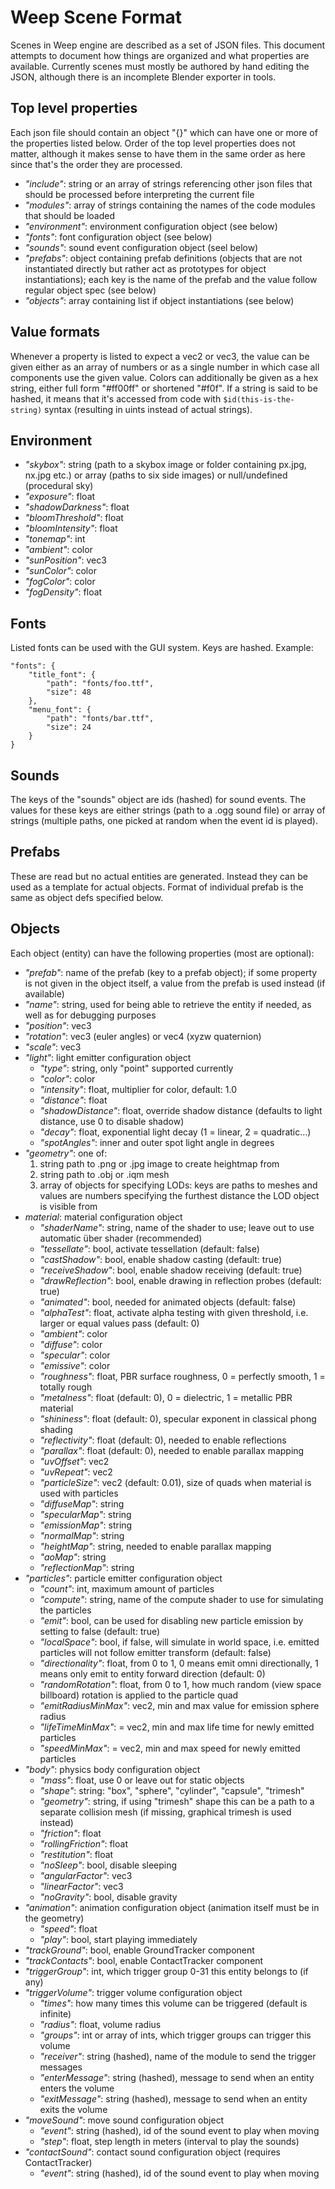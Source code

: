 Weep Scene Format
=================

Scenes in Weep engine are described as a set of JSON files. This document attempts to document how things are organized and what properties are available. Currently scenes must mostly be authored by hand editing the JSON, although there is an incomplete Blender exporter in tools.

## Top level properties

Each json file should contain an object "{}" which can have one or more of the properties listed below. Order of the top level properties does not matter, although it makes sense to have them in the same order as here since that's the order they are processed.

* _"include"_: string or an array of strings referencing other json files that should be processed before interpreting the current file
* _"modules"_: array of strings containing the names of the code modules that should be loaded
* _"environment"_: environment configuration object (see below)
* _"fonts"_: font configuration object (see below)
* _"sounds"_: sound event configuration object (seel below)
* _"prefabs"_: object containing prefab definitions (objects that are not instantiated directly but rather act as prototypes for object instantiations); each key is the name of the prefab and the value follow regular object spec (see below)
* _"objects"_: array containing list if object instantiations (see below)

## Value formats

Whenever a property is listed to expect a vec2 or vec3, the value can be given either as an array of numbers or as a single number in which case all components use the given value. Colors can additionally be given as a hex string, either full form "#ff00ff" or shortened "#f0f". If a string is said to be hashed, it means that it's accessed from code with `$id(this-is-the-string)` syntax (resulting in uints instead of actual strings).

## Environment

* _"skybox"_: string (path to a skybox image or folder containing px.jpg, nx.jpg etc.) or array (paths to six side images) or null/undefined (procedural sky)
* _"exposure"_: float
* _"shadowDarkness"_: float
* _"bloomThreshold"_: float
* _"bloomIntensity"_: float
* _"tonemap"_: int
* _"ambient"_: color
* _"sunPosition"_: vec3
* _"sunColor"_: color
* _"fogColor"_: color
* _"fogDensity"_: float

## Fonts

Listed fonts can be used with the GUI system. Keys are hashed. Example:

	"fonts": {
		"title_font": {
			"path": "fonts/foo.ttf",
			"size": 48
		},
		"menu_font": {
			"path": "fonts/bar.ttf",
			"size": 24
		}
	}

## Sounds

The keys of the "sounds" object are ids (hashed) for sound events. The values for these keys are either strings (path to a .ogg sound file) or array of strings (multiple paths, one picked at random when the event id is played).

## Prefabs

These are read but no actual entities are generated. Instead they can be used as a template for actual objects. Format of individual prefab is the same as object defs specified below.

## Objects

Each object (entity) can have the following properties (most are optional):

* _"prefab"_: name of the prefab (key to a prefab object); if some property is not given in the object itself, a value from the prefab is used instead (if available)
* _"name"_: string, used for being able to retrieve the entity if needed, as well as for debugging purposes
* _"position"_: vec3
* _"rotation"_: vec3 (euler angles) or vec4 (xyzw quaternion)
* _"scale"_: vec3
* _"light"_: light emitter configuration object
	* _"type"_: string, only "point" supported currently
	* _"color"_: color
	* _"intensity"_: float, multiplier for color, default: 1.0
	* _"distance"_: float
	* _"shadowDistance"_: float, override shadow distance (defaults to light distance, use 0 to disable shadow)
	* _"decay"_: float, exponential light decay (1 = linear, 2 = quadratic...)
	* _"spotAngles"_: inner and outer spot light angle in degrees
* _"geometry"_: one of:
	1. string path to .png or .jpg image to create heightmap from
	2. string path to .obj or .iqm mesh
	3. array of objects for specifying LODs: keys are paths to meshes and values are numbers specifying the furthest distance the LOD object is visible from
* _material_: material configuration object
	* _"shaderName"_: string, name of the shader to use; leave out to use automatic über shader (recommended)
	* _"tessellate"_: bool, activate tessellation (default: false)
	* _"castShadow"_: bool, enable shadow casting (default: true)
	* _"receiveShadow"_: bool, enable shadow receiving (default: true)
	* _"drawReflection"_: bool, enable drawing in reflection probes (default: true)
	* _"animated"_: bool, needed for animated objects (default: false)
	* _"alphaTest"_: float, activate alpha testing with given threshold, i.e. larger or equal values pass (default: 0)
	* _"ambient"_: color
	* _"diffuse"_: color
	* _"specular"_: color
	* _"emissive"_: color
	* _"roughness"_: float, PBR surface roughness, 0 = perfectly smooth, 1 = totally rough
	* _"metalness"_: float (default: 0), 0 = dielectric, 1 = metallic PBR material
	* _"shininess"_: float (default: 0), specular exponent in classical phong shading
	* _"reflectivity"_: float (default: 0), needed to enable reflections
	* _"parallax"_: float (default: 0), needed to enable parallax mapping
	* _"uvOffset"_: vec2
	* _"uvRepeat"_: vec2
	* _"particleSize"_: vec2 (default: 0.01), size of quads when material is used with particles
	* _"diffuseMap"_: string
	* _"specularMap"_: string
	* _"emissionMap"_: string
	* _"normalMap"_: string
	* _"heightMap"_: string, needed to enable parallax mapping
	* _"aoMap"_: string
	* _"reflectionMap"_: string
* _"particles"_: particle emitter configuration object
	* _"count"_: int, maximum amount of particles
	* _"compute"_: string, name of the compute shader to use for simulating the particles
	* _"emit"_: bool, can be used for disabling new particle emission by setting to false (default: true)
	* _"localSpace"_: bool, if false, will simulate in world space, i.e. emitted particles will not follow emitter transform (default: false)
	* _"directionality"_: float, from 0 to 1, 0 means emit omni directionally, 1 means only emit to entity forward direction (default: 0)
	* _"randomRotation"_: float, from 0 to 1, how much random (view space billboard) rotation is applied to the particle quad
	* _"emitRadiusMinMax"_: vec2, min and max value for emission sphere radius
	* _"lifeTimeMinMax"_: = vec2, min and max life time for newly emitted particles 
	* _"speedMinMax"_: = vec2, min and max speed for newly emitted particles
* _"body"_: physics body configuration object
	* _"mass"_: float, use 0 or leave out for static objects
	* _"shape"_: string: "box", "sphere", "cylinder", "capsule", "trimesh"
	* _"geometry"_: string, if using "trimesh" shape this can be a path to a separate collision mesh (if missing, graphical trimesh is used instead)
	* _"friction"_: float
	* _"rollingFriction"_: float
	* _"restitution"_: float
	* _"noSleep"_: bool, disable sleeping
	* _"angularFactor"_: vec3
	* _"linearFactor"_: vec3
	* _"noGravity"_: bool, disable gravity
* _"animation"_: animation configuration object (animation itself must be in the geometry)
	* _"speed"_: float
	* _"play"_: bool, start playing immediately
* _"trackGround"_: bool, enable GroundTracker component
* _"trackContacts"_: bool, enable ContactTracker component
* _"triggerGroup"_: int, which trigger group 0-31 this entity belongs to (if any)
* _"triggerVolume"_: trigger volume configuration object
	* _"times"_: how many times this volume can be triggered (default is infinite)
	* _"radius"_: float, volume radius
	* _"groups"_: int or array of ints, which trigger groups can trigger this volume
	* _"receiver"_: string (hashed), name of the module to send the trigger messages
	* _"enterMessage"_: string (hashed), message to send when an entity enters the volume
	* _"exitMessage"_: string (hashed), message to send when an entity exits the volume
* _"moveSound"_: move sound configuration object
	* _"event"_: string (hashed), id of the sound event to play when moving
	* _"step"_: float, step length in meters (interval to play the sounds)
* _"contactSound"_: contact sound configuration object (requires ContactTracker)
	* _"event"_: string (hashed), id of the sound event to play when moving


